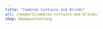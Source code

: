 ```yaml
---
title: "Cwmbran Curtains and Blinds"
url: /newport/cwmbran-curtains-and-blinds/
shop: Raumausstattung
---
```

